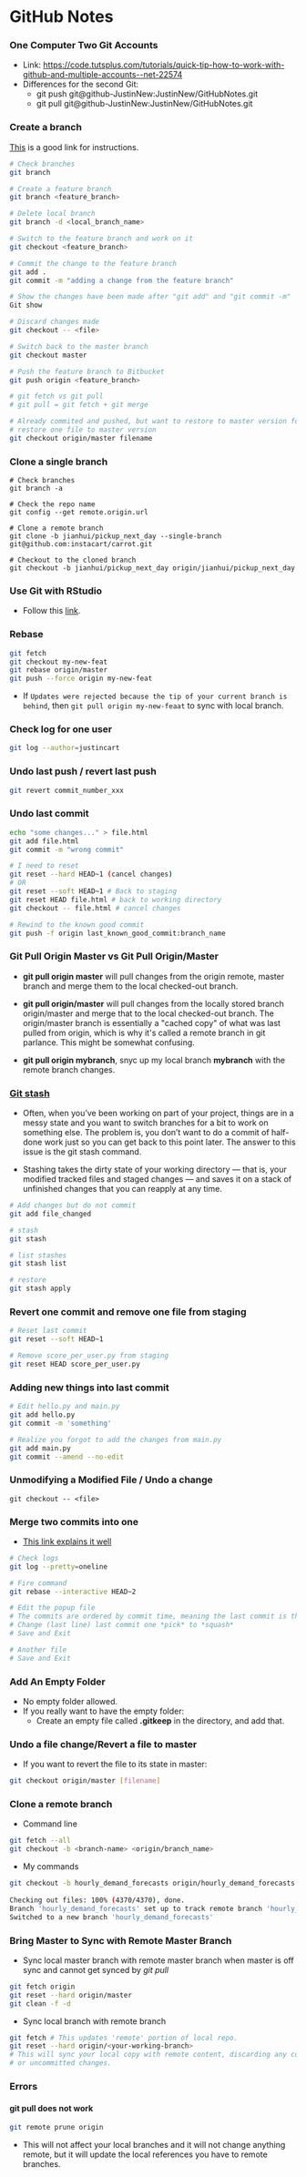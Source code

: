 GitHub Notes
==========

### One Computer Two Git Accounts
  - Link: https://code.tutsplus.com/tutorials/quick-tip-how-to-work-with-github-and-multiple-accounts--net-22574
  - Differences for the second Git:
    - git push git@github-JustinNew:JustinNew/GitHubNotes.git
    - git pull git@github-JustinNew:JustinNew/GitHubNotes.git

### Create a branch 

[This](https://confluence.atlassian.com/bitbucket/branching-a-repository-223217999.html) is a good link for instructions.

```sh
# Check branches
git branch

# Create a feature branch
git branch <feature_branch>

# Delete local branch
git branch -d <local_branch_name>

# Switch to the feature branch and work on it
git checkout <feature_branch>

# Commit the change to the feature branch
git add . 
git commit -m "adding a change from the feature branch"

# Show the changes have been made after "git add" and "git commit -m"  
Git show

# Discard changes made
git checkout -- <file>

# Switch back to the master branch
git checkout master

# Push the feature branch to Bitbucket
git push origin <feature_branch>

# git fetch vs git pull
# git pull = git fetch + git merge

# Already commited and pushed, but want to restore to master version for one file
# restore one file to master version
git checkout origin/master filename
```

### Clone a single branch

```
# Check branches
git branch -a

# Check the repo name
git config --get remote.origin.url

# Clone a remote branch
git clone -b jianhui/pickup_next_day --single-branch git@github.com:instacart/carrot.git

# Checkout to the cloned branch
git checkout -b jianhui/pickup_next_day origin/jianhui/pickup_next_day
```

### Use Git with RStudio

  - Follow this [link](https://jennybc.github.io/2014-05-12-ubc/ubc-r/session03_git.html).

### Rebase 

```sh
git fetch
git checkout my-new-feat
git rebase origin/master
git push --force origin my-new-feat
```

  - If `Updates were rejected because the tip of your current branch is behind`, then `git pull origin my-new-feaat` to sync with local branch.

### Check log for one user
```sh
git log --author=justincart
```

### Undo last push / revert last push
```sh
git revert commit_number_xxx
```


### Undo last commit
```sh
echo "some changes..." > file.html
git add file.html
git commit -m "wrong commit"

# I need to reset
git reset --hard HEAD~1 (cancel changes)
# OR
git reset --soft HEAD~1 # Back to staging
git reset HEAD file.html # back to working directory
git checkout -- file.html # cancel changes

# Rewind to the known good commit
git push -f origin last_known_good_commit:branch_name
```

### Git Pull Origin Master vs Git Pull Origin/Master

  - **git pull origin master** will pull changes from the origin remote, master branch and merge them to the local checked-out branch.

  - **git pull origin/master** will pull changes from the locally stored branch origin/master and merge that to the local checked-out branch. The origin/master branch is essentially a "cached copy" of what was last pulled from origin, which is why it's called a remote branch in git parlance. This might be somewhat confusing.

  - **git pull origin mybranch**, snyc up my local branch **mybranch** with the remote branch changes.

### [Git stash](https://git-scm.com/book/en/v1/Git-Tools-Stashing)

  - Often, when you’ve been working on part of your project, things are in a messy state and you want to switch branches for a bit to work on something else. The problem is, you don’t want to do a commit of half-done work just so you can get back to this point later. The answer to this issue is the git stash command.

  - Stashing takes the dirty state of your working directory — that is, your modified tracked files and staged changes — and saves it on a stack of unfinished changes that you can reapply at any time.

```sh
# Add changes but do not commit
git add file_changed

# stash
git stash

# list stashes
git stash list

# restore
git stash apply
```

### Revert one commit and remove one file from staging

```sh
# Reset last commit
git reset --soft HEAD~1

# Remove score_per_user.py from staging
git reset HEAD score_per_user.py
```

### Adding new things into last commit
```sh
# Edit hello.py and main.py 
git add hello.py 
git commit -m 'something'

# Realize you forgot to add the changes from main.py 
git add main.py
git commit --amend --no-edit
```

### Unmodifying a Modified File / Undo a change
```
git checkout -- <file>
```

### Merge two commits into one

  - [This link explains it well](https://stackoverflow.com/questions/2563632/how-can-i-merge-two-commits-into-one-if-i-already-started-rebase)
```sh
# Check logs
git log --pretty=oneline

# Fire command 
git rebase --interactive HEAD~2

# Edit the popup file
# The commits are ordered by commit time, meaning the last commit is the last line.
# Change (last line) last commit one *pick* to *squash*
# Save and Exit

# Another file
# Save and Exit
```

### Add An Empty Folder

  - No empty folder allowed.
  - If you really want to have the empty folder:
    - Create an empty file called **.gitkeep** in the directory, and add that.

### Undo a file change/Revert a file to master
  
  - If you want to revert the file to its state in master:
```sh
git checkout origin/master [filename]
```

### Clone a remote branch

  - Command line

```sh
git fetch --all 
git checkout -b <branch-name> <origin/branch_name>
```

  - My commands

```sh
git checkout -b hourly_demand_forecasts origin/hourly_demand_forecasts
    
Checking out files: 100% (4370/4370), done.
Branch 'hourly_demand_forecasts' set up to track remote branch 'hourly_demand_forecasts' from 'origin'.
Switched to a new branch 'hourly_demand_forecasts'
```

### Bring Master to Sync with Remote Master Branch
  - Sync local master branch with remote master branch when master is off sync and cannot get synced by *git pull*
```sh
git fetch origin
git reset --hard origin/master
git clean -f -d
```

 - Sync local branch with remote branch
```sh
git fetch # This updates 'remote' portion of local repo. 
git reset --hard origin/<your-working-branch>
# This will sync your local copy with remote content, discarding any committed
# or uncommitted changes.
```

### Errors

#### git pull does not work

```sh
git remote prune origin
```
  - This will not affect your local branches and it will not change anything remote, but it will update the local references you have to remote branches.
